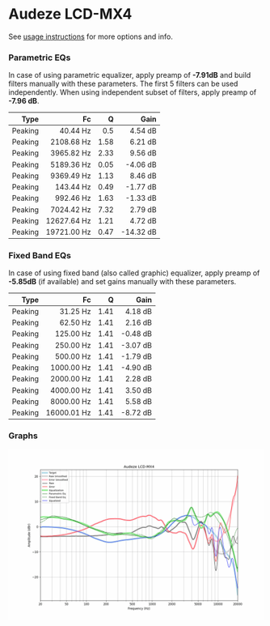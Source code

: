 # Audeze LCD-MX4
See [usage instructions](https://github.com/jaakkopasanen/AutoEq#usage) for more options and info.

### Parametric EQs
In case of using parametric equalizer, apply preamp of **-7.91dB** and build filters manually
with these parameters. The first 5 filters can be used independently.
When using independent subset of filters, apply preamp of **-7.96 dB**.

| Type    | Fc          |    Q | Gain      |
|--------:|------------:|-----:|----------:|
| Peaking | 40.44 Hz    | 0.5  | 4.54 dB   |
| Peaking | 2108.68 Hz  | 1.58 | 6.21 dB   |
| Peaking | 3965.82 Hz  | 2.33 | 9.56 dB   |
| Peaking | 5189.36 Hz  | 0.05 | -4.06 dB  |
| Peaking | 9369.49 Hz  | 1.13 | 8.46 dB   |
| Peaking | 143.44 Hz   | 0.49 | -1.77 dB  |
| Peaking | 992.46 Hz   | 1.63 | -1.33 dB  |
| Peaking | 7024.42 Hz  | 7.32 | 2.79 dB   |
| Peaking | 12627.64 Hz | 1.21 | 4.72 dB   |
| Peaking | 19721.00 Hz | 0.47 | -14.32 dB |

### Fixed Band EQs
In case of using fixed band (also called graphic) equalizer, apply preamp of **-5.85dB**
(if available) and set gains manually with these parameters.

| Type    | Fc          |    Q | Gain     |
|--------:|------------:|-----:|---------:|
| Peaking | 31.25 Hz    | 1.41 | 4.18 dB  |
| Peaking | 62.50 Hz    | 1.41 | 2.16 dB  |
| Peaking | 125.00 Hz   | 1.41 | -0.48 dB |
| Peaking | 250.00 Hz   | 1.41 | -3.07 dB |
| Peaking | 500.00 Hz   | 1.41 | -1.79 dB |
| Peaking | 1000.00 Hz  | 1.41 | -4.90 dB |
| Peaking | 2000.00 Hz  | 1.41 | 2.28 dB  |
| Peaking | 4000.00 Hz  | 1.41 | 3.50 dB  |
| Peaking | 8000.00 Hz  | 1.41 | 5.58 dB  |
| Peaking | 16000.01 Hz | 1.41 | -8.72 dB |

### Graphs
![](./Audeze%20LCD-MX4.png)